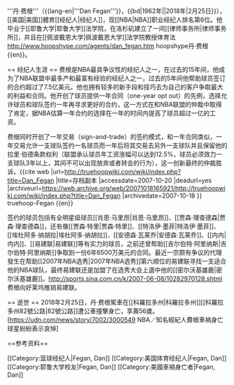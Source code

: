 '''丹·费根'''（{{lang-en|'''Dan Fegan'''}}，{{bd|1962年||2018年|2月25日}}），[[美国|美国]]體育[[经纪人|经纪人]]，现[[NBA|NBA]]职业经纪人排名第6位。他毕业于[[耶鲁大学|耶鲁大学]]法学院，在洛杉矶建立了一间[[律师事务所|律师事务所]]，并且在[[佩波戴恩大学|佩波戴恩大学]]法学院教授体育法<ref>http://www.hoopshype.com/agents/dan_fegan.htm hoopshype丹·费根 {{en}}</ref>。

== 经纪人生涯 ==
费根是NBA最具争议性的经纪人之一，在过去的15年间，他成为了NBA联盟中最多产和最富有经验的经纪人之一，过去的5年间他帮助球员签订的合约超过了7.5亿美元。他也拥有较多的新手段和技巧去为自己的客户争取最大的利益和合同。他开创了球员提供一年合同（one-year opt out）的先例，选择允许球员和球队签约一年再寻求更好的合约，这一方式在和NBA联盟的仲裁中取得了肯定，据NBA估算一年合约的选择在一年的时间内提高了球员超过一亿的工资。

费根同时开创了一年交易（sign-and-trade）的签约模式，和一年合同类似，一年交易允许一支球队签约一名球员而一年后将其交易去另外一支球队并且保留他的拉里·伯德条款权利（联盟承认球员年工资涨幅可以达到12.5%，球员必须效力一支球队3年以上，其间不可以出现放弃或者转会的行为），这一创新最终的仲裁胜诉。<ref>{{cite web |url=http://truehoopwiki.com/wiki/index.php?title=Dan_Fegan |title=存档副本 |accessdate=2007-10-20 |deadurl=yes |archiveurl=https://web.archive.org/web/20071018165921/http://truehoopwiki.com/wiki/index.php?title=Dan_Fegan |archivedate=2007-10-18 }} truehoop-Fegan {{en}}</ref>

签约的球员包括有全明星级球员[[肖恩·马里昂|肖恩·马里昂]]、[[贾森·理查德森|贾森·理查德森]]，还有像[[贾森·特里|贾森·特里]]、[[特洛伊·墨菲|特洛伊·墨菲]]、[[埃杜阿多·纳胡拉|埃杜阿多·纳胡拉]]、[[安德森·瓦莱乔|安德森·瓦莱乔]]、[[内内|内内]]、[[易建联|易建联]]等有实力的球员，之前还曾帮助[[吉尔伯特·阿里纳斯|吉尔伯特·阿里纳斯]]争取到一份6年6500万美元的合同。最近一宗颇有争议的代理發生在帮助[[2007年NBA选秀|2007年NBA选秀]]第六顺位的易建联寻找一支适合他的NBA球队，最终易建联还是加盟了在选秀大会上選中他的[[密尔沃基雄鹿|密尔沃基雄鹿]]。<ref>http://sports.sina.com.cn/k/2007-06-08/10282970128.shtml 费根向好莱坞推销易建联</ref>。

== 逝世 ==
2018年2月25日，丹·费根駕車在[[科羅拉多州|科羅拉多州]][[科羅拉多州82號公路|82號公路]]遭公車撞擊身亡，享壽56歲。<ref>[https://udn.com/news/story/7002/3000549 NBA／知名經紀人費根車禍身亡 球星紛紛表示哀悼]</ref>

==参考资料==
<references/>

[[Category:篮球经纪人|Fegan, Dan]]
[[Category:美国体育经纪人|Fegan, Dan]]
[[Category:耶鲁大学校友|Fegan, Dan]]
[[Category:美國車禍身亡者|Fegan, Dan]]